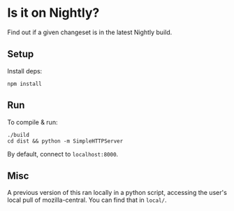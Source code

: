 # Is it on Nightly?
Find out if a given changeset is in the latest Nightly build.

## Setup
Install deps:

    npm install

## Run
To compile & run:

    ./build
    cd dist && python -m SimpleHTTPServer

By default, connect to `localhost:8000`.

## Misc
A previous version of this ran locally in a python script, accessing the user's
local pull of mozilla-central. You can find that in `local/`.
